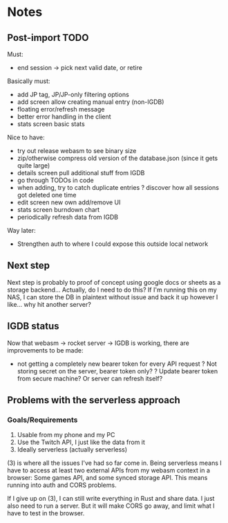 # Notes

## Post-import TODO

Must:
+ end session -> pick next valid date, or retire

Basically must:
+ add JP tag, JP/JP-only filtering options
+ add screen allow creating manual entry (non-IGDB)
+ floating error/refresh message
+ better error handling in the client
+ stats screen basic stats

Nice to have:
+ try out release webasm to see binary size
+ zip/otherwise compress old version of the database.json (since it gets quite large)
+ details screen pull additional stuff from IGDB
+ go through TODOs in code
+ when adding, try to catch duplicate entries
? discover how all sessions got deleted one time
+ edit screen new own add/remove UI
+ stats screen burndown chart
+ periodically refresh data from IGDB

Way later:
+ Strengthen auth to where I could expose this outside local network

## Next step
Next step is probably to proof of concept using google docs or sheets as a storage backend...
Actually, do I need to do this? If I'm running this on my NAS, I can store the DB in plaintext
without issue and back it up however I like... why hit another server?

## IGDB status
Now that webasm -> rocket server -> IGDB is working, there are improvements to be made:
+ not getting a completely new bearer token for every API request
? Not storing secret on the server, bearer token only?
? Update bearer token from secure machine? Or server can refresh itself?

## Problems with the serverless approach

### Goals/Requirements
1. Usable from my phone and my PC
2. Use the Twitch API, I just like the data from it
3. Ideally serverless (actually serverless)

(3) is where all the issues I've had so far come in. Being serverless means I have to access at
least two external APIs from my webasm context in a browser: Some games API, and some synced
storage API. This means running into auth and CORS problems.

If I give up on (3), I can still write everything in Rust and share data. I just also need to run
a server. But it will make CORS go away, and limit what I have to test in the browser.